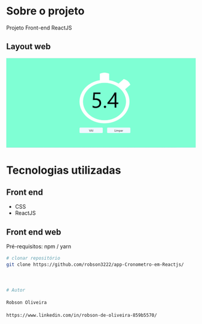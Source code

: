 # Sobre o projeto

Projeto Front-end ReactJS 



## Layout web
![Web 1](https://github.com/robson3222/app-Cronometro-em-Reactjs/blob/main/cronometro.png)



# Tecnologias utilizadas

## Front end
- CSS 
- ReactJS

## Front end web
Pré-requisitos: npm / yarn

```bash
# clonar repositório
git clone https://github.com/robson3222/app-Cronometro-em-Reactjs/



# Autor

Robson Oliveira

https://www.linkedin.com/in/robson-de-oliveira-859b5570/

